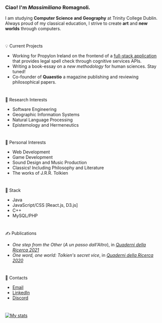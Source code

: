 ### Ciao! I'm *Massimiliano* Romagnoli.
I am studying **Computer Science and Geography** at Trinity College Dublin.  
Always proud of my classical education, I strive to create **art** and **new worlds** through computers.
#
💡 Current Projects
* Working for Propylon Ireland on the frontend of a [full-stack application](https://github.com/MaxCunningham19/legal_spellcheck) that provides legal spell check through cognitive services APIs.
* Writing a book-essay on a *new methodology* for human sciences. Stay tuned!
* Co-founder of **Quaestio** a magazine publishing and reviewing philosophical papers.
#
🔬 Research Interests
* Software Engineering
* Geographic Information Systems
* Natural Language Processing
* Epistemology and Hermeneutics
#
🌱 Personal Interests
* Web Development
* Game Development
* Sound Design and Music Production
* Classics! Including Philosophy and Literature
* The works of J.R.R. Tolkien
#
🏢 Stack
* Java
* JavaScript/CSS [React.js, D3.js]
* C++
* MySQL/PHP
#
✍ Publications
* *One step from the Other* (*A un passo dall'Altro*), in [*Quaderni della Ricerca 2021*](https://www.loescher.it/dettaglio/opera/O_3880/57--Affetti-e-legami--Forme-della-comunit--)
* *One word, one world: Tolkien's secret vice*, in [*Quaderni della Ricerca 2020*](https://www.loescher.it/dettaglio/opera/O_3869)
#
📧 Contacts
* [Email](mailto:maxxromagnoli@gmail.com)
* [LinkedIn](https://www.linkedin.com/in/max-romagnoli-dublin/)
* [Discord](discordapp.com/users/315804417171521536)
#
[![My stats](https://github-readme-stats.vercel.app/api?username=max-romagnoli&count_private=true&show_icons=true&theme=noctis_minimus&hide=issues)](https://github.com/anuraghazra/github-readme-stats)
